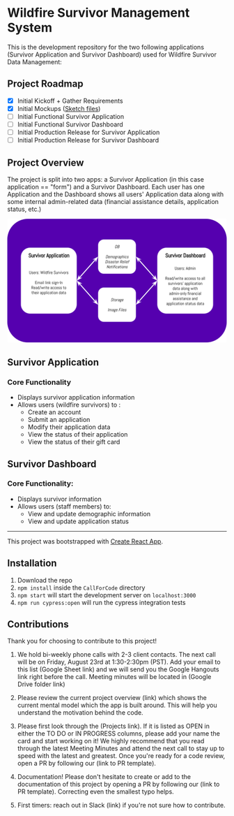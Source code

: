 # Wildfire Survivor Management System

This is the development repository for the two following applications (Survivor Application and Survivor Dashboard) used for Wildfire Survivor Data Management:

## Project Roadmap

- [x] Initial Kickoff + Gather Requirements
- [x] Initial Mockups (<a href="https://sketch.cloud/s/8Az7w">Sketch files</a>)
- [ ] Initial Functional Survivor Application
- [ ] Initial Functional Survivor Dashboard
- [ ] Initial Production Release for Survivor Application
- [ ] Initial Production Release for Survivor Dashboard

## Project Overview

The project is split into two apps: a Survivor Application (in this case application == "form") and a Survivor Dashboard. Each user has one Application and the Dashboard shows all users' Application data along with some internal admin-related data (financial assistance details, application status, etc.)

<img src="./public/images/WSMS.svg" />

## Survivor Application

### Core Functionality

- Displays survivor application information
- Allows users (wildfire survivors) to :
  - Create an account
  - Submit an application
  - Modify their application data
  - View the status of their application
  - View the status of their gift card
  
## Survivor Dashboard

### Core Functionality:

- Displays survivor information
- Allows users (staff members) to:
  - View and update demographic information
  - View and update application status
  
 <hr>
 
This project was bootstrapped with [Create React App](https://github.com/facebook/create-react-app).

## Installation

1. Download the repo
2. `npm install` inside the `CallForCode` directory
3. `npm start` will start the development server on `localhost:3000`
4. `npm run cypress:open` will run the cypress integration tests

## Contributions

Thank you for choosing to contribute to this project!

1. We hold bi-weekly phone calls with 2-3 client contacts. The next call will be on Friday, August 23rd at 1:30-2:30pm (PST). Add your email to this list (Google Sheet link) and we will send you the Google Hangouts link right before the call. Meeting minutes will be located in (Google Drive folder link)

2. Please review the current project overview (link) which shows the current mental model which the app is built around. This will help you understand the motivation behind the code.

3. Please first look through the (Projects link). If it is listed as OPEN in either the TO DO or IN PROGRESS columns, please add your name the card and start working on it! We highly recommend that you read through the latest Meeting Minutes and attend the next call to stay up to speed with the latest and greatest. Once you're ready for a code review, open a PR by following our (link to PR template).

4. Documentation! Please don't hesitate to create or add to the documentation of this project by opening a PR by following our (link to PR template). Correcting even the smallest typo helps. 

5. First timers: reach out in Slack (link) if you're not sure how to contribute. 
